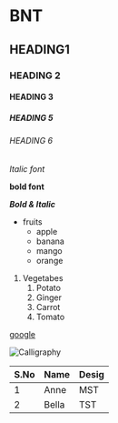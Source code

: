 # BNT
## HEADING1
### HEADING 2
#### HEADING 3
##### HEADING 5
###### HEADING 6

*Italic font*

**bold font**

***Bold & Italic***

* fruits
  * apple
  * banana
  * mango
  * orange
  
1. Vegetabes
   1. Potato
   2. Ginger
   3. Carrot
   4. Tomato
   
[google](https://www.google.co.in/)

![Calligraphy](https://i2.wp.com/thepostmansknock.com/wp-content/uploads/2020/04/1diy_starter_kit_2020-6-of-6.jpg?resize=960%2C794&ssl=1)

S.No|Name|Desig
----|----|-----
1|Anne|MST
2|Bella|TST
